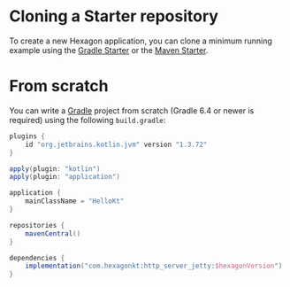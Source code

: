 
# Cloning a Starter repository

To create a new Hexagon application, you can clone a minimum running example using the
[Gradle Starter] or the [Maven Starter].

# From scratch

You can write a [Gradle] project from scratch (Gradle 6.4 or newer is required) using the following
`build.gradle`:

```groovy
plugins {
    id "org.jetbrains.kotlin.jvm" version "1.3.72"
}

apply(plugin: "kotlin")
apply(plugin: "application")

application {
    mainClassName = "HelloKt"
}

repositories {
    mavenCentral()
}

dependencies {
    implementation("com.hexagonkt:http_server_jetty:$hexagonVersion")
}
```

[Gradle Starter]: https://github.com/hexagonkt/gradle_starter
[Maven Starter]: https://github.com/hexagonkt/maven_starter
[Gradle]: https://gradle.org
